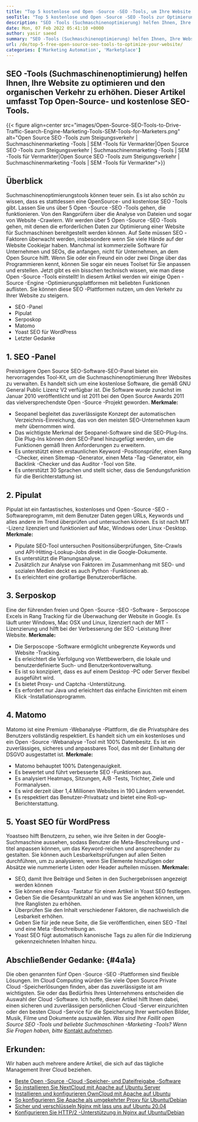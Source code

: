 ```yaml
---
title: "Top 5 kostenlose und Open -Source -SEO -Tools, um Ihre Website zu optimieren. '" 
seoTitle: "Top 5 kostenlose und Open -Source -SEO -Tools zur Optimierung Ihrer Website" 
description: "SEO -Tools (Suchmaschinenoptimierung) helfen Ihnen, Ihre Website zu optimieren und den organischen Verkehr zu erhöhen. Dieser Artikel behandelt beliebte Open-Source-SEO-Tools." 
date: Mon, 07 Feb 2022 05:41:10 +0000
author: yasir saeed
summary: "SEO -Tools (Suchmaschinenoptimierung) helfen Ihnen, Ihre Website zu optimieren und den organischen Verkehr zu erhöhen. Dieser Artikel umfasst Top Open-Source- und kostenlose SEO-Tools." 
url: /de/top-5-free-open-source-seo-tools-to-optimize-your-website/
categories: ['Marketing Automation', 'Marketplace']
---
```


## SEO -Tools (Suchmaschinenoptimierung) helfen Ihnen, Ihre Website zu optimieren und den organischen Verkehr zu erhöhen. Dieser Artikel umfasst Top Open-Source- und kostenlose SEO-Tools.

{{< figure align=center src="images/Open-Source-SEO-Tools-to-Drive-Traffic-Search-Engine-Marketing-Tools-SEM-Tools-for-Marketers.png" alt="Open Source SEO -Tools zum Steigungsverkehr | Suchmaschinenmarketing -Tools | SEM -Tools für Vermarkter|Open Source SEO -Tools zum Steigungsverkehr | Suchmaschinenmarketing -Tools | SEM -Tools für Vermarkter|Open Source SEO -Tools zum Steigungsverkehr | Suchmaschinenmarketing -Tools | SEM -Tools für Vermarkter">}}


## **Überblick**
Suchmaschinenoptimierungstools können teuer sein. Es ist also schön zu wissen, dass es stattdessen eine OpenSource- und kostenlose SEO -Tools gibt. Lassen Sie uns über 5 Open -Source -SEO -Tools gehen, die funktionieren. Von den Rangprüfern über die Analyse von Dateien und sogar von Website -Crawlern. Wir werden über 5 Open -Source -SEO -Tools gehen, mit denen die erforderlichen Daten zur Optimierung einer Website für Suchmaschinen bereitgestellt werden können.
Auf Seite müssen SEO -Faktoren überwacht werden, insbesondere wenn Sie viele Hände auf der Website Cookiejar haben. Manchmal ist kommerzielle Software für Unternehmen und SEOs, die anfangen, nicht für Unternehmen, an dem Open Source hilft. Wenn Sie oder ein Freund ein oder zwei Dinge über das Programmieren kennt, können Sie sogar ein neues Toolset für Sie anpassen und erstellen. Jetzt gibt es ein bisschen technisch wissen, wie man diese Open -Source -Tools einstellt!
In diesem Artikel werden wir einige Open -Source -Engine -Optimierungsplattformen mit beliebten Funktionen auflisten. Sie können diese SEO -Plattformen nutzen, um den Verkehr zu Ihrer Website zu steigern.
  * SEO -Panel
  * Pipulat
  * Serposkop
  * Matomo
  * Yoast SEO für WordPress
  * Letzter Gedanke

## 1. SEO -Panel
Preisträgere Open Source SEO-Software-SEO-Panel bietet ein hervorragendes Tool-Kit, um die Suchmaschinenoptimierung Ihrer Websites zu verwalten. Es handelt sich um eine kostenlose Software, die gemäß GNU General Public Lizenz V2 verfügbar ist. Die Software wurde zunächst im Januar 2010 veröffentlicht und ist 2011 bei den Open Source Awards 2011 das vielversprechendste Open -Source -Projekt geworden.
**Merkmale:**
  * Seopanel begleitet das zuverlässigste Konzept der automatischen Verzeichnis-Einreichung, das von den meisten SEO-Unternehmen kaum mehr übernommen wird.
  * Das wichtigste Merkmal der Seopanel-Software sind die SEO-Plug-Ins. Die Plug-Ins können dem SEO-Panel hinzugefügt werden, um die Funktionen gemäß Ihren Anforderungen zu erweitern.
  * Es unterstützt einen erstaunlichen Keyword -Positionsprüfer, einen Rang -Checker, einen Sitemap -Generator, einen Meta -Tag -Generator, ein Backlink -Checker und das Auditor -Tool von Site.
  * Es unterstützt 30 Sprachen und stellt sicher, dass die Sendungsfunktion für die Berichterstattung ist.

## 2. Pipulat
Pipulat ist ein fantastisches, kostenloses und Open -Source -SEO -Softwareprogramm, mit dem Benutzer Daten gegen URLs, Keywords und alles andere im Trend überprüfen und untersuchen können. Es ist nach MIT -Lizenz lizenziert und funktioniert auf Mac, Windows oder Linux -Desktop.
****Merkmale**:**
  * Pipulate SEO-Tool untersuchen Positionsüberprüfungen, Site-Crawls und API-Hitting-Lookup-Jobs direkt in die Google-Dokumente.
  * Es unterstützt die Planungsanalyse.
  * Zusätzlich zur Analyse von Faktoren im Zusammenhang mit SEO- und sozialen Medien deckt es auch Python -Funktionen ab.
  * Es erleichtert eine großartige Benutzeroberfläche.

## 3. Serposkop
Eine der führenden freien und Open -Source -SEO -Software - Serposcope Excels in Rang Tracking für die Überwachung der Website in Google. Es läuft unter Windows, Mac OSX und Linux, lizenziert nach der MIT -Lizenzierung und hilft bei der Verbesserung der SEO -Leistung Ihrer Website.
****Merkmale**:**
  * Die Serposcope -Software ermöglicht unbegrenzte Keywords und Website -Tracking.
  * Es erleichtert die Verfolgung von Wettbewerbern, die lokale und benutzerdefinierte Such- und Benutzerkontoverwaltung.
  * Es ist so konzipiert, dass es auf einem Desktop -PC oder Server flexibel ausgeführt wird.
  * Es bietet Proxy- und Captcha -Unterstützung.
  * Es erfordert nur Java und erleichtert das einfache Einrichten mit einem Klick -Installationsprogramm.

## 4. Matomo
Matomo ist eine Premium -Webanalyse -Plattform, die die Privatsphäre des Benutzers vollständig respektiert. Es handelt sich um ein kostenloses und ein Open -Source -Webanalyse -Tool mit 100% Datenbesitz. Es ist ein zuverlässiges, sicheres und anpassbares Tool, das mit der Einhaltung der DSGVO ausgestattet ist.
****Merkmale**:**
  * Matomo behauptet 100% Datengenauigkeit.
  * Es bewertet und führt verbesserte SEO -Funktionen aus.
  * Es analysiert Heatmaps, Sitzungen, A/B -Tests, Trichter, Ziele und Formanalysen.
  * Es wird derzeit über 1,4 Millionen Websites in 190 Ländern verwendet.
  * Es respektiert das Benutzer-Privatsatz und bietet eine Roll-up-Berichterstattung.

## 5. Yoast SEO für WordPress
Yoastseo hilft Benutzern, zu sehen, wie ihre Seiten in der Google-Suchmaschine aussehen, sodass Benutzer die Meta-Beschreibung und -titel anpassen können, um das Keyword-reichen und ansprechender zu gestalten. Sie können auch Lesbarkeitsprüfungen auf allen Seiten durchführen, um zu analysieren, wenn Sie Elemente hinzufügen oder Absätze wie nummerierte Listen oder Header aufteilen müssen.
****Merkmale**:**
  * SEO, damit Ihre Beiträge und Seiten in den Suchergebnissen angezeigt werden können
  * Sie können eine Fokus -Tastatur für einen Artikel in Yoast SEO festlegen.
  * Geben Sie die Gesamtpunktzahl an und was Sie angehen können, um Ihre Ranglisten zu erhöhen.
  * Überprüfen Sie den Inhalt verschiedener Faktoren, die nachweislich die Lesbarkeit erhöhen.
  * Geben Sie für jede neue Seite, die Sie veröffentlichen, einen SEO -Titel und eine Meta -Beschreibung an.
  * Yoast SEO fügt automatisch kanonische Tags zu allen für die Indizierung gekennzeichneten Inhalten hinzu.

## **Abschließender Gedanke:**    {#4a1a}
Die oben genannten fünf Open -Source -SEO -Plattformen sind flexible Lösungen. Im Cloud Computing würden Sie viele Open Source Private Cloud -Speicherlösungen finden, aber das zuverlässigste ist am wichtigsten. Sie oder das Bedürfnis Ihres Unternehmens entscheiden die Auswahl der Cloud -Software. Ich hoffe, dieser Artikel hilft Ihnen dabei, einen sicheren und zuverlässigen persönlichen Cloud -Server einzurichten oder den besten Cloud -Service für die Speicherung Ihrer wertvollen Bilder, Musik, Filme und Dokumente auszuwählen.
_Was sind Ihre Faillit_ _open Source SEO -Tools und beliebte Suchmaschinen -Marketing -Tools? Wenn Sie Fragen haben, bitte_ [Kontakt aufnehmen][1].

## Erkunden:
Wir haben auch mehrere andere Artikel, die sich auf das tägliche Management Ihrer Cloud beziehen.
  * [Beste Open -Source -Cloud -Speicher- und Dateifreigabe -Software][2]
  * [So installieren Sie NextCloud mit Apache auf Ubuntu Server][3]
  * [Installieren und konfigurieren OwnCloud mit Apache auf Ubuntu][4]
  * [So konfigurieren Sie Apache als umgekehrter Proxy für Ubuntu/Debian][5]
  * [Sicher und verschlüsseln Nginx mit lass uns auf Ubuntu 20.04][6]
  * [Konfigurieren Sie HTTP/2 -Unterstützung in Nginx auf Ubuntu/Debian][7]

  
[1]: mailto:yasir.saeed@aspose.com
[2]: https://products.containerize.com/backup-and-sync/
[3]: https://blog.containerize.com/backup-and-sync-software/how-to-install-nextcloud-with-apache-on-ubuntu-server/
[4]: https://blog.containerize.com/backup-and-sync-software/how-to-install-and-configure-owncloud-with-apache-on-ubuntu/
[5]: https://blog.containerize.com/web-server-solution-stack/how-to-configure-apache-as-a-reverse-proxy-for-ubuntudebian/
[6]: https://blog.containerize.com/web-server-solution-stack/how-to-secure-nginx-with-letsencrypt-on-ubuntu-20-04/
[7]: https://blog.containerize.com/web-server-solution-stack/how-to-configure-http2-support-in-nginx-on-ubuntudebian/

